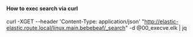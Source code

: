 #### How to exec search via curl

curl -XGET --header 'Content-Type: application/json' "http://elastic-elastic.route.local/linux.main.bebebeaf/_search" -d @00_execve.elk | jq 

